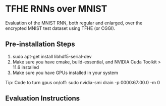 # TFHE RNNs over MNIST

Evaluation of the MNIST RNN, both regular and enlarged, over the encrypted MNIST test dataset using TFHE (or CGGI).

## Pre-installation Steps

1) sudo apt-get install libhdf5-serial-dev
2) Make sure you have cmake, build-essential, and NVIDIA Cuda Toolkit > 11.6 installed
3) Make sure you have GPUs installed in your system

Tip: Code to turn gpus on/off: sudo nvidia-smi drain -p 0000:67:00.0 -m 0

## Evaluation Instructions